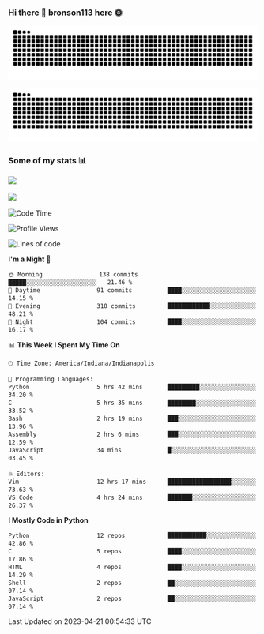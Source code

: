 ### Hi there 👋 bronson113 here 🌞
<div align="center">

![GitHub Snake Light](https://raw.githubusercontent.com/bronson113/bronson113/snake/github-snake.svg#gh-light-mode-only)

![GitHub Snake dark](https://raw.githubusercontent.com/bronson113/bronson113/snake/github-snake-dark.svg#gh-dark-mode-only)

</div>

### Some of my stats 📊
![](https://github-readme-stats-sigma-five.vercel.app/api?username=bronson113&theme=transparent&show_icons=true)

![](https://github-readme-stats-sigma-five.vercel.app/api/top-langs/?username=bronson113&theme=transparent&layout=compact&card_width=445)



<!--START_SECTION:waka-->
![Code Time](http://img.shields.io/badge/Code%20Time-188%20hrs%2021%20mins-blue)

![Profile Views](http://img.shields.io/badge/Profile%20Views-0-blue)

![Lines of code](https://img.shields.io/badge/From%20Hello%20World%20I%27ve%20Written-7.0%20million%20lines%20of%20code-blue)

**I'm a Night 🦉** 

```text
🌞 Morning                138 commits         █████░░░░░░░░░░░░░░░░░░░░   21.46 % 
🌆 Daytime                91 commits          ████░░░░░░░░░░░░░░░░░░░░░   14.15 % 
🌃 Evening                310 commits         ████████████░░░░░░░░░░░░░   48.21 % 
🌙 Night                  104 commits         ████░░░░░░░░░░░░░░░░░░░░░   16.17 % 
```


📊 **This Week I Spent My Time On** 

```text
🕑︎ Time Zone: America/Indiana/Indianapolis

💬 Programming Languages: 
Python                   5 hrs 42 mins       █████████░░░░░░░░░░░░░░░░   34.20 % 
C                        5 hrs 35 mins       ████████░░░░░░░░░░░░░░░░░   33.52 % 
Bash                     2 hrs 19 mins       ███░░░░░░░░░░░░░░░░░░░░░░   13.96 % 
Assembly                 2 hrs 6 mins        ███░░░░░░░░░░░░░░░░░░░░░░   12.59 % 
JavaScript               34 mins             █░░░░░░░░░░░░░░░░░░░░░░░░   03.45 % 

🔥 Editors: 
Vim                      12 hrs 17 mins      ██████████████████░░░░░░░   73.63 % 
VS Code                  4 hrs 24 mins       ███████░░░░░░░░░░░░░░░░░░   26.37 % 
```

**I Mostly Code in Python** 

```text
Python                   12 repos            ███████████░░░░░░░░░░░░░░   42.86 % 
C                        5 repos             ████░░░░░░░░░░░░░░░░░░░░░   17.86 % 
HTML                     4 repos             ████░░░░░░░░░░░░░░░░░░░░░   14.29 % 
Shell                    2 repos             ██░░░░░░░░░░░░░░░░░░░░░░░   07.14 % 
JavaScript               2 repos             ██░░░░░░░░░░░░░░░░░░░░░░░   07.14 % 
```




 Last Updated on 2023-04-21 00:54:33 UTC
<!--END_SECTION:waka-->
